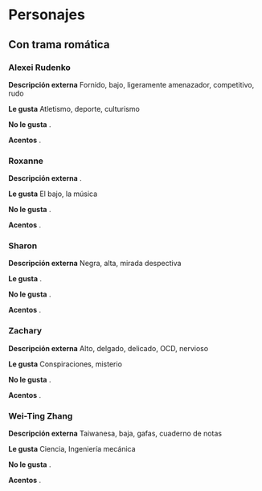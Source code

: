 # Personajes
## Con trama romática
### Alexei Rudenko
**Descripción externa** Fornido, bajo, ligeramente amenazador, competitivo, rudo

**Le gusta** Atletismo, deporte, culturismo

**No le gusta** .

**Acentos** .

### Roxanne
**Descripción externa** .

**Le gusta** El bajo, la música

**No le gusta** .

**Acentos** .

### Sharon
**Descripción externa** Negra, alta, mirada despectiva

**Le gusta** .

**No le gusta** .

**Acentos** .

### Zachary
**Descripción externa** Alto, delgado, delicado, OCD, nervioso

**Le gusta** Conspiraciones, misterio

**No le gusta** .

**Acentos** .

### Wei-Ting Zhang
**Descripción externa** Taiwanesa, baja, gafas, cuaderno de notas

**Le gusta** Ciencia, Ingeniería mecánica

**No le gusta** .

**Acentos** .
